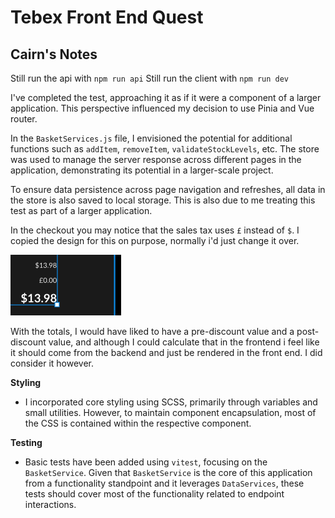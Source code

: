 # Tebex Front End Quest

## Cairn's Notes

Still run the api with `npm run api`
Still run the client with `npm run dev`

I've completed the test, approaching it as if it were a component of a larger application. This perspective influenced my decision to use Pinia and Vue router.

In the `BasketServices.js` file, I envisioned the potential for additional functions such as `addItem`, `removeItem`, `validateStockLevels`, etc. The store was used to manage the server response across different pages in the application, demonstrating its potential in a larger-scale project.

To ensure data persistence across page navigation and refreshes, all data in the store is also saved to local storage. This is also due to me treating this test as part of a larger application.

In the checkout you may notice that the sales tax uses `£` instead of `$`. I copied the design for this on purpose, normally i'd just change it over.

![Alt text](image.png)

With the totals, I would have liked to have a pre-discount value and a post-discount value, and although I could calculate that in the frontend i feel like it should come from the backend and just be rendered in the front end.
I did consider it however.

**Styling**

- I incorporated core styling using SCSS, primarily through variables and small utilities. However, to maintain component encapsulation, most of the CSS is contained within the respective component.

**Testing**

- Basic tests have been added using `vitest`, focusing on the `BasketService`. Given that `BasketService` is the core of this application from a functionality standpoint and it leverages `DataServices`, these tests should cover most of the functionality related to endpoint interactions.
